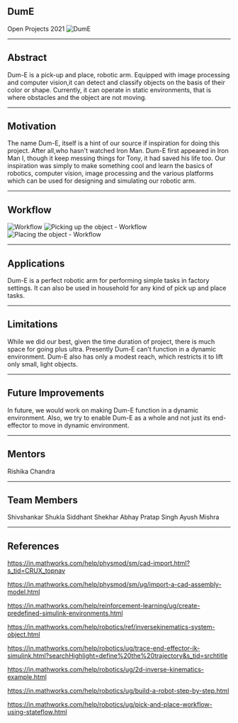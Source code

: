 

## DumE

Open Projects 2021
![DumE](https://github.com/rodion0917/Random/blob/main/Dum-E%20in%20Action%20-%20Green%20Object.png)
***


## Abstract

Dum-E is a pick-up and place, robotic arm. Equipped with image processing and computer vision,it can 
detect and classify objects on the basis of their color or shape. Currently, it can operate in static
environments, that is where obstacles and the object are not moving.
***


## Motivation

The name Dum-E, itself is a hint of our source if inspiration for doing this project. After all,who 
hasn't watched Iron Man. Dum-E first appeared in Iron Man I, though it keep messing things for Tony, 
it had saved his life too. 
Our inspiration was simply to make something cool and learn the basics of robotics, computer vision,
image processing and the various platforms which can be used for designing and simulating our robotic arm. 
***



## Workflow
![Workflow](https://github.com/rodion0917/Random/blob/main/Work-flow%20chart.png)
![Picking up the object - Workflow](https://github.com/rodion0917/Random/blob/main/Picking%20up%20the%20object%20-%20Workflow.png)
![Placing the object - Workflow](https://github.com/rodion0917/Random/blob/main/Placing%20the%20object%20-%20Workflow.png)
***



## Applications

Dum-E is a perfect robotic arm for performing simple tasks in factory settings. It can also be used in household for any kind of pick up and place tasks.
***


## Limitations 

While we did our best, given the time duration of project, there is much space for going plus ultra. 
Presently Dum-E can't function in a dynamic environment. Dum-E also has only a modest reach, which restricts it to lift only small, light objects.
***


## Future Improvements

In future, we would work on making Dum-E function in a dynamic environment. Also, we try to enable Dum-E as a whole and not just its end-effector to move in dynamic environment. 
***


## Mentors

Rishika Chandra
***


## Team Members 

Shivshankar Shukla
Siddhant Shekhar
Abhay Pratap Singh
Ayush Mishra
***


## References

https://in.mathworks.com/help/physmod/sm/cad-import.html?s_tid=CRUX_topnav

https://in.mathworks.com/help/physmod/sm/ug/import-a-cad-assembly-model.html

https://in.mathworks.com/help/reinforcement-learning/ug/create-predefined-simulink-environments.html

https://in.mathworks.com/help/robotics/ref/inversekinematics-system-object.html

https://in.mathworks.com/help/robotics/ug/trace-end-effector-ik-simulink.html?searchHighlight=define%20the%20trajectory&s_tid=srchtitle

https://in.mathworks.com/help/robotics/ug/2d-inverse-kinematics-example.html

https://in.mathworks.com/help/robotics/ug/build-a-robot-step-by-step.html

https://in.mathworks.com/help/robotics/ug/pick-and-place-workflow-using-stateflow.html
